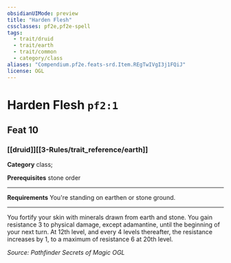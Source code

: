 ```yaml
---
obsidianUIMode: preview
title: "Harden Flesh"
cssclasses: pf2e,pf2e-spell
tags:
  - trait/druid
  - trait/earth
  - trait/common
  - category/class
aliases: "Compendium.pf2e.feats-srd.Item.REgTwIVgI3j1FQiJ"
license: OGL
---
```

# Harden Flesh `pf2:1`
## Feat 10
### [[druid]][[3-Rules/trait_reference/earth]]

**Category** class; 



**Prerequisites** stone order
* * *
**Requirements** You're standing on earthen or stone ground.

* * *

You fortify your skin with minerals drawn from earth and stone. You gain resistance 3 to physical damage, except adamantine, until the beginning of your next turn. At 12th level, and every 4 levels thereafter, the resistance increases by 1, to a maximum of resistance 6 at 20th level.

*Source: Pathfinder Secrets of Magic*
*OGL*
